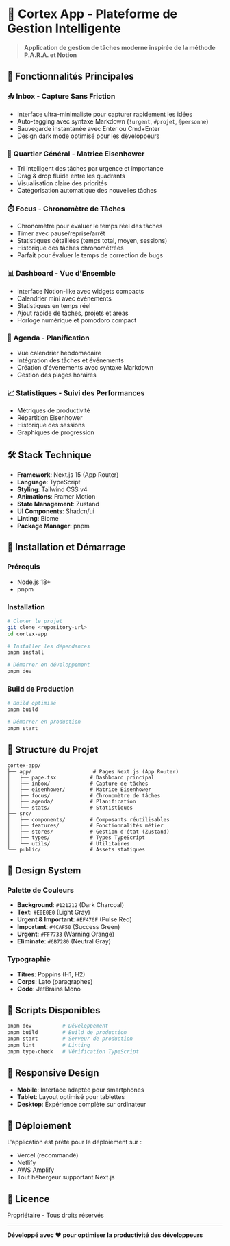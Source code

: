 # 🧠 Cortex App - Plateforme de Gestion Intelligente

> **Application de gestion de tâches moderne inspirée de la méthode P.A.R.A. et Notion**

## 🚀 Fonctionnalités Principales

### 📥 **Inbox - Capture Sans Friction**
- Interface ultra-minimaliste pour capturer rapidement les idées
- Auto-tagging avec syntaxe Markdown (`!urgent`, `#projet`, `@personne`)
- Sauvegarde instantanée avec Enter ou Cmd+Enter
- Design dark mode optimisé pour les développeurs

### 🎯 **Quartier Général - Matrice Eisenhower**
- Tri intelligent des tâches par urgence et importance
- Drag & drop fluide entre les quadrants
- Visualisation claire des priorités
- Catégorisation automatique des nouvelles tâches

### ⏱️ **Focus - Chronomètre de Tâches**
- Chronomètre pour évaluer le temps réel des tâches
- Timer avec pause/reprise/arrêt
- Statistiques détaillées (temps total, moyen, sessions)
- Historique des tâches chronométrées
- Parfait pour évaluer le temps de correction de bugs

### 📊 **Dashboard - Vue d'Ensemble**
- Interface Notion-like avec widgets compacts
- Calendrier mini avec événements
- Statistiques en temps réel
- Ajout rapide de tâches, projets et areas
- Horloge numérique et pomodoro compact

### 📅 **Agenda - Planification**
- Vue calendrier hebdomadaire
- Intégration des tâches et événements
- Création d'événements avec syntaxe Markdown
- Gestion des plages horaires

### 📈 **Statistiques - Suivi des Performances**
- Métriques de productivité
- Répartition Eisenhower
- Historique des sessions
- Graphiques de progression

## 🛠️ Stack Technique

- **Framework**: Next.js 15 (App Router)
- **Language**: TypeScript
- **Styling**: Tailwind CSS v4
- **Animations**: Framer Motion
- **State Management**: Zustand
- **UI Components**: Shadcn/ui
- **Linting**: Biome
- **Package Manager**: pnpm

## 🚀 Installation et Démarrage

### Prérequis
- Node.js 18+ 
- pnpm

### Installation
```bash
# Cloner le projet
git clone <repository-url>
cd cortex-app

# Installer les dépendances
pnpm install

# Démarrer en développement
pnpm dev
```

### Build de Production
```bash
# Build optimisé
pnpm build

# Démarrer en production
pnpm start
```

## 📁 Structure du Projet

```
cortex-app/
├── app/                    # Pages Next.js (App Router)
│   ├── page.tsx           # Dashboard principal
│   ├── inbox/             # Capture de tâches
│   ├── eisenhower/        # Matrice Eisenhower
│   ├── focus/             # Chronomètre de tâches
│   ├── agenda/            # Planification
│   └── stats/             # Statistiques
├── src/
│   ├── components/        # Composants réutilisables
│   ├── features/          # Fonctionnalités métier
│   ├── stores/            # Gestion d'état (Zustand)
│   ├── types/             # Types TypeScript
│   └── utils/             # Utilitaires
└── public/                # Assets statiques
```

## 🎨 Design System

### Palette de Couleurs
- **Background**: `#121212` (Dark Charcoal)
- **Text**: `#E0E0E0` (Light Gray)
- **Urgent & Important**: `#EF476F` (Pulse Red)
- **Important**: `#4CAF50` (Success Green)
- **Urgent**: `#FF7733` (Warning Orange)
- **Eliminate**: `#6B7280` (Neutral Gray)

### Typographie
- **Titres**: Poppins (H1, H2)
- **Corps**: Lato (paragraphes)
- **Code**: JetBrains Mono

## 🔧 Scripts Disponibles

```bash
pnpm dev          # Développement
pnpm build        # Build de production
pnpm start        # Serveur de production
pnpm lint         # Linting
pnpm type-check   # Vérification TypeScript
```

## 📱 Responsive Design

- **Mobile**: Interface adaptée pour smartphones
- **Tablet**: Layout optimisé pour tablettes
- **Desktop**: Expérience complète sur ordinateur

## 🚀 Déploiement

L'application est prête pour le déploiement sur :
- Vercel (recommandé)
- Netlify
- AWS Amplify
- Tout hébergeur supportant Next.js

## 📄 Licence

Propriétaire - Tous droits réservés

---

**Développé avec ❤️ pour optimiser la productivité des développeurs**